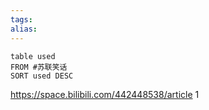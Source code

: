```yaml
---
tags: 
alias:
---
```


```dataview
table used
FROM #苏联笑话
SORT used DESC
```


https://space.bilibili.com/442448538/article
1
